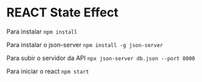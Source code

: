 # REACT State Effect

Para instalar
`npm install`

Para instalar o json-server
`npm install -g json-server`

Para subir o servidor da API
`npx json-server db.json --port 8000`

Para iniciar o react
`npm start`